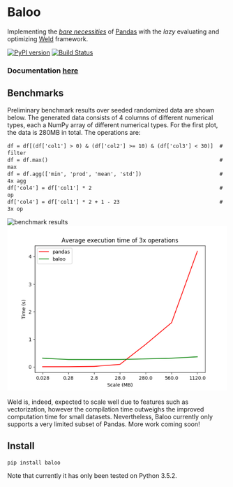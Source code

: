 # Baloo

Implementing the [*bare necessities*](https://www.youtube.com/watch?v=08NlhjpVFsU) 
of [Pandas](https://pandas.pydata.org/) with the *lazy* evaluating
and optimizing [Weld](https://github.com/weld-project/weld) framework.

[![PyPI version](https://badge.fury.io/py/baloo.svg)](https://badge.fury.io/py/baloo)
[![Build Status](https://travis-ci.com/radujica/baloo.svg?branch=master)](https://travis-ci.com/radujica/baloo)

### Documentation [here](https://radujica.github.io/baloo/)

## Benchmarks
Preliminary benchmark results over seeded randomized data are shown below. 
The generated data consists of 4 columns of different numerical types, each a NumPy array of different numerical types. 
For the first plot, the data is 280MB in total. 
The operations are:

    df = df[(df['col1'] > 0) & (df['col2'] >= 10) & (df['col3'] < 30)]  # filter
    df = df.max()                                                       # max
    df = df.agg(['min', 'prod', 'mean', 'std'])                         # 4x agg
    df['col4'] = df['col1'] * 2                                         # op
    df['col4'] = df['col1'] * 2 + 1 - 23                                # 3x op
    
![benchmark results](benchmarks/benchmarks.png)
![benchmark scalability](benchmarks/scalability.png)

Weld is, indeed, expected to scale well due to features such as vectorization, however the compilation time outweighs
the improved computation time for small datasets. Nevertheless, Baloo currently only supports a very limited subset of
Pandas. More work coming soon!

## Install
    pip install baloo
    
Note that currently it has only been tested on Python 3.5.2.
